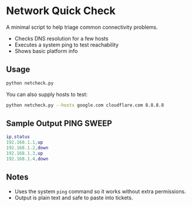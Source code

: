 # Network Quick Check

A minimal script to help triage common connectivity problems.
- Checks DNS resolution for a few hosts
- Executes a system ping to test reachability
- Shows basic platform info

## Usage

```bash
python netcheck.py
```

You can also supply hosts to test:

```bash
python netcheck.py --hosts google.com cloudflare.com 8.8.8.8
```

## Sample Output PING SWEEP

```lua
ip,status
192.168.1.1,up
192.168.1.2,down
192.168.1.3,up
192.168.1.4,down
```


## Notes
- Uses the system `ping` command so it works without extra permissions.
- Output is plain text and safe to paste into tickets.

